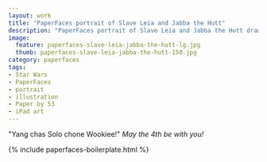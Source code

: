 ```yaml
---
layout: work
title: "PaperFaces portrait of Slave Leia and Jabba the Hutt"
description: "PaperFaces portrait of Slave Leia and Jabba the Hutt drawn with Paper by 53 on an iPad."
image: 
  feature: paperfaces-slave-leia-jabba-the-hutt-lg.jpg
  thumb: paperfaces-slave-leia-jabba-the-hutt-150.jpg
category: paperfaces
tags: 
- Star Wars
- PaperFaces
- portrait
- illustration
- Paper by 53
- iPad art
---
```


"Yang chas Solo chone Wookiee!" *May the 4th be with you!*

{% include paperfaces-boilerplate.html %}